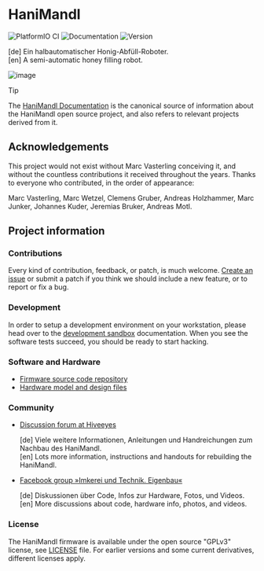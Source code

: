 # HaniMandl

![PlatformIO CI](https://github.com/hiveeyes/hanimandl/workflows/PlatformIO%20CI/badge.svg)
![Documentation](https://readthedocs.org/projects/hanimandl/badge/)
![Version](https://img.shields.io/github/v/tag/hiveeyes/hanimandl.svg)

[de] Ein halbautomatischer Honig-Abfüll-Roboter.
<br/>
[en] A semi-automatic honey filling robot.

![image](https://community.hiveeyes.org/uploads/default/optimized/2X/4/4cab90a77589485ebf0a2629a05b222a7cf9c84d_2_1380x776.jpeg)

> [!TIP]
> The [HaniMandl Documentation] is the canonical source of information about
> the HaniMandl open source project, and also refers to relevant projects
> derived from it.

## Acknowledgements

This project would not exist without Marc Vasterling conceiving it,
and without the countless contributions it received throughout the
years. Thanks to everyone who contributed, in the order of appearance:

Marc Vasterling, Marc Wetzel, Clemens Gruber, Andreas Holzhammer,
Marc Junker, Johannes Kuder, Jeremias Bruker, Andreas Motl.


## Project information

### Contributions

Every kind of contribution, feedback, or patch, is much welcome. [Create an
issue] or submit a patch if you think we should include a new feature, or to
report or fix a bug.

### Development

In order to setup a development environment on your workstation, please head over
to the [development sandbox] documentation. When you see the software tests succeed,
you should be ready to start hacking.

### Software and Hardware

- [Firmware source code repository]
- [Hardware model and design files]

### Community

- [Discussion forum at Hiveeyes]

  [de] Viele weitere Informationen, Anleitungen und Handreichungen zum Nachbau des HaniMandl.
  <br/>
  [en] Lots more information, instructions and handouts for rebuilding the HaniMandl.

- [Facebook group »Imkerei und Technik. Eigenbau«]

  [de] Diskussionen über Code, Infos zur Hardware, Fotos, und Videos.
  <br/>
  [en] More discussions about code, hardware info, photos, and videos.

### License

The HaniMandl firmware is available under the open source "GPLv3"
license, see [LICENSE] file. For earlier versions and some current
derivatives, different licenses apply.


[Create an issue]: https://github.com/hiveeyes/hanimandl/issues
[development sandbox]: https://hanimandl.readthedocs.io/en/latest/sandbox.html
[Discussion forum at Hiveeyes]: https://community.hiveeyes.org/t/hanimandl-halbautomatischer-honig-abfull-roboter/768
[Facebook group »Imkerei und Technik. Eigenbau«]: https://www.facebook.com/groups/139671009967454
[Firmware source code repository]: https://github.com/hiveeyes/hanimandl
[HaniMandl Documentation]: https://hanimandl.readthedocs.io/
[Hardware model and design files]: https://github.com/hiveeyes/hanimandl-hardware
[LICENSE]: ./LICENSE
